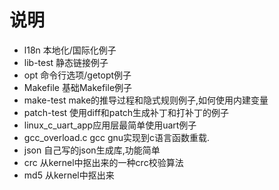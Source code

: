 # 说明

* l18n 本地化/国际化例子
* lib-test 静态链接例子
* opt 命令行选项/getopt例子
* Makefile 基础Makefile例子
* make-test make的推导过程和隐式规则例子,如何使用内建变量
* patch-test 使用diff和patch生成补丁和打补丁的例子
* linux_c_uart_app应用层最简单使用uart例子
* gcc_overload.c gcc gnu实现到c语言函数重载.
* json 自己写的json生成库,功能简单
* crc 从kernel中抠出来的一种crc校验算法
* md5 从kernel中抠出来
